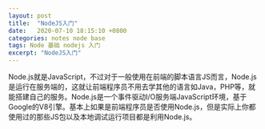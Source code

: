 ```yaml
---
layout: post
title:  "NodeJS入门"
date:   2020-07-10 18:15:10 +0800
categories: notes node base
tags: Node 基础 nodejs 入门
excerpt: "NodeJS入门"
---
```


Node.js就是JavaScript，不过对于一般使用在前端的脚本语言JS而言，Node.js是运行在服务端的，这就让前端程序员不用去学其他的语言如Java，PHP等，就能搭建自己的服务。Node.js是一个事件驱动I/O服务端JavaScript环境，基于Google的V8引擎。基本上如果是前端程序员是否使用Node.js，但是实际上你都使用过的那些JS包以及本地调试运行项目都是利用Node.js。